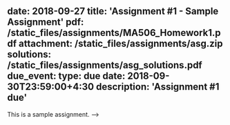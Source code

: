 <!--
---
type: assignment
<!--date: 2018-09-26T4:00:00+4:30-->
date: 2018-09-27
title: 'Assignment #1 - Sample Assignment'
pdf: /static_files/assignments/MA506_Homework1.pdf
attachment: /static_files/assignments/asg.zip
solutions: /static_files/assignments/asg_solutions.pdf
due_event: 
    type: due
    date: 2018-09-30T23:59:00+4:30
    description: 'Assignment #1 due'
---
This is a sample assignment.
-->
